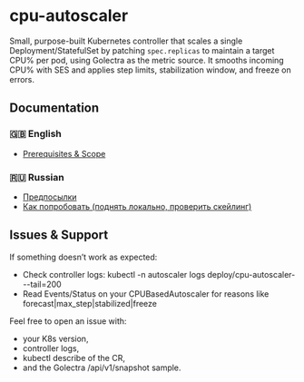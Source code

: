 # cpu-autoscaler

Small, purpose-built Kubernetes controller that scales a single Deployment/StatefulSet by patching `spec.replicas` to maintain a target CPU% per pod, using Golectra as the metric source.
It smooths incoming CPU% with SES and applies step limits, stabilization window, and freeze on errors.

## Documentation

### 🇬🇧 English
- [Prerequisites & Scope](docs/en/prerequisites_scope.md)

### 🇷🇺 Russian
- [Предпосылки](docs/ru/prerequisites_scope.md)  
- [Как попробовать (поднять локально, проверить скейлинг)](docs/ru/how_to_use.md)

## Issues & Support

If something doesn’t work as expected:

* Check controller logs: kubectl -n autoscaler logs deploy/cpu-autoscaler-<release> --tail=200
* Read Events/Status on your CPUBasedAutoscaler for reasons like forecast|max_step|stabilized|freeze

Feel free to open an issue with:

* your K8s version,
* controller logs,
* kubectl describe of the CR,
* and the Golectra /api/v1/snapshot sample.